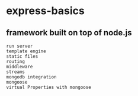 # express-basics
## framework built on top of node.js
```
run server
template engine
static files
routing
middleware
streams
mongodb integration
mongoose
virtual Properties with mongoose
```
